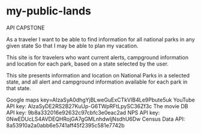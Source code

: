 # my-public-lands

API CAPSTONE

As a traveler
I want to be able to find information for all national parks in any given state
So that I may be able to plan my vacation.


This site is for travelers who want current alerts, campground information and location for each park, based on a state selected by the user.

This site presents information and location on National Parks in a selected state, and all alert and campground information available for each park in that state. 

Google maps key=AIzaSyA0dhgYjBLweGuExCTkVIB4Le9Pbute5uk
YouTube API key: AIzaSyDE2RS2B27KuUp-G6TWpRFtLpySC36Zf3c
The movie DB API key: 9b8a332016e92632c97cbfc3e0eac2ad
NPS API key: 0NwEDUcLS4AVDEQHRojGA7gGMLnhdwIjNsdhU6Dw
Census Data API: 8a53910a2a0abb6e5741aff45f2395c581e7742b

